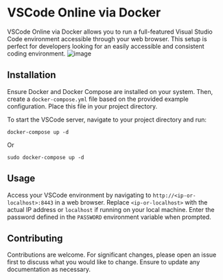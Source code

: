 # VSCode Online via Docker

VSCode Online via Docker allows you to run a full-featured Visual Studio Code environment accessible through your web browser. This setup is perfect for developers looking for an easily accessible and consistent coding environment.
![image](https://github.com/andri-andreal/vscode-online/assets/17041965/9e45bc63-1502-4255-ae60-05d4f6e078b8)

## Installation

Ensure Docker and Docker Compose are installed on your system. Then, create a `docker-compose.yml` file based on the provided example configuration. Place this file in your project directory.

To start the VSCode server, navigate to your project directory and run:

```
docker-compose up -d
```

Or
```
sudo docker-compose up -d
```


## Usage

Access your VSCode environment by navigating to `http://<ip-or-localhost>:8443` in a web browser. Replace `<ip-or-localhost>` with the actual IP address or `localhost` if running on your local machine. Enter the password defined in the `PASSWORD` environment variable when prompted.


## Contributing

Contributions are welcome. For significant changes, please open an issue first to discuss what you would like to change. Ensure to update any documentation as necessary.

